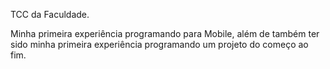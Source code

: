 TCC da Faculdade.

Minha primeira experiência programando para Mobile, além de também ter sido minha primeira experiência programando um projeto do começo ao fim.
